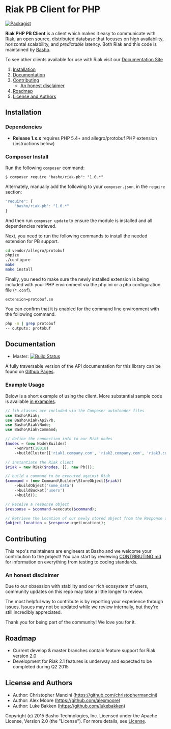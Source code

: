# Riak PB Client for PHP

[![Packagist](https://img.shields.io/packagist/v/basho/riak-pb.svg?maxAge=2592000)](https://packagist.org/packages/basho/riak-pb)

**Riak PHP PB Client** is a client which makes it easy to communicate with [Riak](http://basho.com/riak/), an open source, distributed database that focuses on high availability, horizontal scalability, and *predictable*
latency. Both Riak and this code is maintained by [Basho](http://www.basho.com/).

To see other clients available for use with Riak visit our
[Documentation Site](http://docs.basho.com/riak/latest/dev/using/libraries)


1. [Installation](#installation)
2. [Documentation](#documentation)
3. [Contributing](#contributing)
	* [An honest disclaimer](#an-honest-disclaimer)
4. [Roadmap](#roadmap)
5. [License and Authors](#license-and-authors)


## Installation

### Dependencies
* **Release 1.x.x** requires PHP 5.4+ and allegro/protobuf PHP extension (instructions below)

### Composer Install
Run the following `composer` command:

```console
$ composer require "basho/riak-pb": "1.0.*"
```

Alternately, manually add the following to your `composer.json`, in the `require` section:

```javascript
"require": {
    "basho/riak-pb": "1.0.*"
}
```

And then run `composer update` to ensure the module is installed and all dependencies retrieved.

Next, you need to run the following commands to install the needed extension for PB support.

```sh
cd vendor/allegro/protobuf
phpize
./configure
make
make install
```

Finally, you need to make sure the newly installed extension is being included with your PHP environment via the php.ini
or a php configuration file (`*.conf`).

```text
extension=protobuf.so
```

You can confirm that it is enabled for the command line environment with the following command.

```sh
php -m | grep protobuf
-- outputs: protobuf
```

## Documentation
* Master: [![Build Status](https://secure.travis-ci.org/basho/riak-phppb-client.png?branch=master)](http://travis-ci.org/basho/riak-phppb-client)

A fully traversable version of the API documentation for this library can be found on [Github Pages](http://basho.github.io/riak-phppb-client).

### Example Usage
Below is a short example of using the client. More substantial sample code is available [in examples](/examples).
```php
// lib classes are included via the Composer autoloader files
use Basho\Riak;
use Basho\Riak\Api\Pb;
use Basho\Riak\Node;
use Basho\Riak\Command;

// define the connection info to our Riak nodes
$nodes = (new Node\Builder)
    ->onPort(10018)
    ->buildCluster(['riak1.company.com', 'riak2.company.com', 'riak3.company.com',]);

// instantiate the Riak client
$riak = new Riak($nodes, [], new Pb());

// build a command to be executed against Riak
$command = (new Command\Builder\StoreObject($riak))
    ->buildObject('some_data')
    ->buildBucket('users')
    ->build();

// Receive a response object
$response = $command->execute($command);

// Retrieve the Location of our newly stored object from the Response object
$object_location = $response->getLocation();
```

## Contributing
This repo's maintainers are engineers at Basho and we welcome your contribution to the project! You can start by reviewing [CONTRIBUTING.md](CONTRIBUTING.md) for information on everything from testing to coding standards.

### An honest disclaimer

Due to our obsession with stability and our rich ecosystem of users, community updates on this repo may take a little longer to review.

The most helpful way to contribute is by reporting your experience through issues. Issues may not be updated while we review internally, but they're still incredibly appreciated.

Thank you for being part of the community! We love you for it.

## Roadmap
* Current develop & master branches contain feature support for Riak version 2.0
* Development for Riak 2.1 features is underway and expected to be completed during Q2 2015

## License and Authors

* Author: Christopher Mancini (https://github.com/christophermancini)
* Author: Alex Moore (https://github.com/alexmoore)
* Author: Luke Bakken (https://github.com/lukebakken)

Copyright (c) 2015 Basho Technologies, Inc. Licensed under the Apache License, Version 2.0 (the "License"). For more details, see [License](License).
